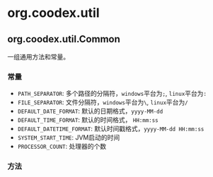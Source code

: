 # org.coodex.util 

## org.coodex.util.Common

一组通用方法和常量。

### 常量

- `PATH_SEPARATOR`: 多个路径的分隔符，`windows`平台为`;`, `linux`平台为`:`
- `FILE_SEPARATOR`: 文件分隔符，`windows`平台为`\`, `linux`平台为`/`
- `DEFAULT_DATE_FORMAT`: 默认的日期格式，`yyyy-MM-dd`
- `DEFAULT_TIME_FORMAT`: 默认的时间格式， `HH:mm:ss`
- `DEFAULT_DATETIME_FORMAT`: 默认时间戳格式，`yyyy-MM-dd HH:mm:ss`
- `SYSTEM_START_TIME`: JVM启动的时间
- `PROCESSOR_COUNT`: 处理器的个数

### 方法

